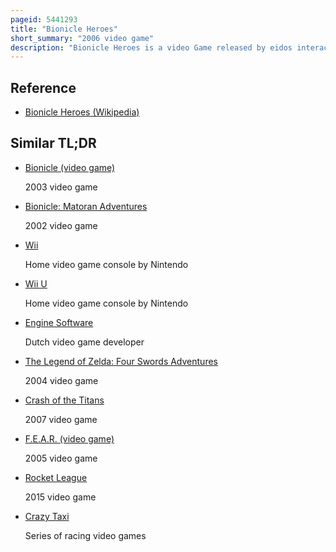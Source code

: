 ```yaml
---
pageid: 5441293
title: "Bionicle Heroes"
short_summary: "2006 video game"
description: "Bionicle Heroes is a video Game released by eidos interactive and tt Games publishing in 2006 it is based on Lego's Bionicle Line of constructible Action Figures. The Game was released on Playstation 2 Xbox 360 Gamecube microsoft Windows Game Boy Advance and nintendo Ds in november 2006 a nintendo Wii Version was released in April 2007. The Home Console and Pc Versions were developed by Traveller's Tales, while Amaze Entertainment developed the handheld Versions. A Version of the mobile Game developed by Universomo was also released. The Home Console and Pc Versions of the Game are third-person Shooters while the Game Boy Advance Version is a run-'n'gun Shoot'em up and the nintendo Ds Version is a first-person Shooter. The Story of Bionicle Heroes where the Player seeks to liberate the Island of Voya Nui and its Inhabitants from the villainous Piraka is not canon to the official Bionicle Story."
---
```


## Reference

- [Bionicle Heroes (Wikipedia)](https://en.wikipedia.org/?curid=5441293)

## Similar TL;DR

- [Bionicle (video game)](/tldr/en/bionicle-video-game)

  2003 video game

- [Bionicle: Matoran Adventures](/tldr/en/bionicle-matoran-adventures)

  2002 video game

- [Wii](/tldr/en/wii)

  Home video game console by Nintendo

- [Wii U](/tldr/en/wii-u)

  Home video game console by Nintendo

- [Engine Software](/tldr/en/engine-software)

  Dutch video game developer

- [The Legend of Zelda: Four Swords Adventures](/tldr/en/the-legend-of-zelda-four-swords-adventures)

  2004 video game

- [Crash of the Titans](/tldr/en/crash-of-the-titans)

  2007 video game

- [F.E.A.R. (video game)](/tldr/en/fear-video-game)

  2005 video game

- [Rocket League](/tldr/en/rocket-league)

  2015 video game

- [Crazy Taxi](/tldr/en/crazy-taxi)

  Series of racing video games
